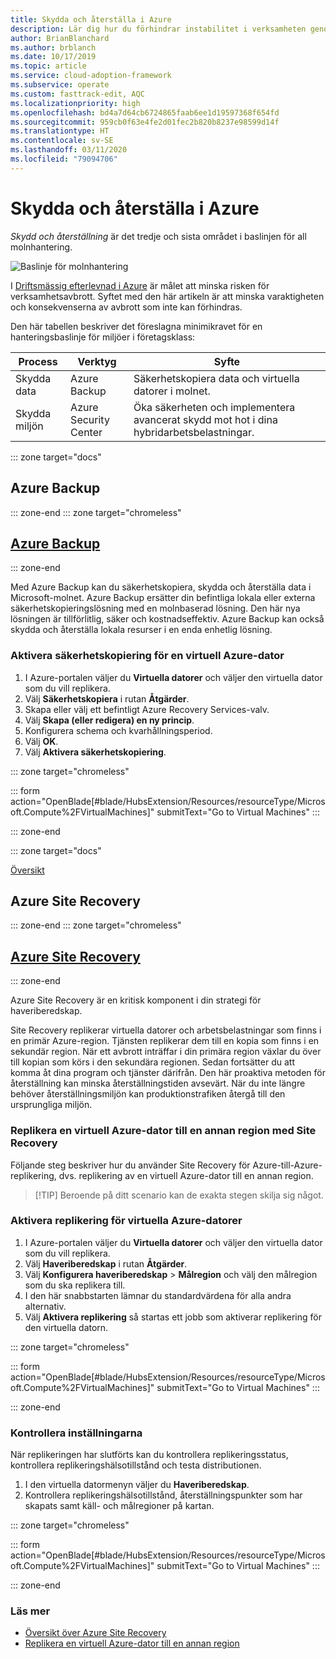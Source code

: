 ```yaml
---
title: Skydda och återställa i Azure
description: Lär dig hur du förhindrar instabilitet i verksamheten genom att snabba på återställningen och minska risken för verksamhetsavbrott.
author: BrianBlanchard
ms.author: brblanch
ms.date: 10/17/2019
ms.topic: article
ms.service: cloud-adoption-framework
ms.subservice: operate
ms.custom: fasttrack-edit, AQC
ms.localizationpriority: high
ms.openlocfilehash: bd4a7d64cb6724865faab6ee1d19597368f654fd
ms.sourcegitcommit: 959cb0f63e4fe2d01fec2b820b8237e98599d14f
ms.translationtype: HT
ms.contentlocale: sv-SE
ms.lasthandoff: 03/11/2020
ms.locfileid: "79094706"
---
```

# <a name="protect-and-recover-in-azure"></a>Skydda och återställa i Azure

_Skydd och återställning_ är det tredje och sista området i baslinjen för all molnhantering.

![Baslinje för molnhantering](../../_images/manage/management-baseline.png)

I [Driftsmässig efterlevnad i Azure](./operational-compliance.md) är målet att minska risken för verksamhetsavbrott. Syftet med den här artikeln är att minska varaktigheten och konsekvenserna av avbrott som inte kan förhindras.

Den här tabellen beskriver det föreslagna minimikravet för en hanteringsbaslinje för miljöer i företagsklass:

|Process  |Verktyg  |Syfte  |
|---------|---------|---------|
|Skydda data|Azure Backup|Säkerhetskopiera data och virtuella datorer i molnet.|
|Skydda miljön|Azure Security Center|Öka säkerheten och implementera avancerat skydd mot hot i dina hybridarbetsbelastningar.|

::: zone target="docs"

## <a name="azure-backup"></a>Azure Backup

::: zone-end
::: zone target="chromeless"

## <a name="azure-backup"></a>[Azure Backup](#tab/UpdbackupateManagement)

::: zone-end

Med Azure Backup kan du säkerhetskopiera, skydda och återställa data i Microsoft-molnet. Azure Backup ersätter din befintliga lokala eller externa säkerhetskopieringslösning med en molnbaserad lösning. Den här nya lösningen är tillförlitlig, säker och kostnadseffektiv. Azure Backup kan också skydda och återställa lokala resurser i en enda enhetlig lösning.

### <a name="enable-backup-for-an-azure-vm"></a>Aktivera säkerhetskopiering för en virtuell Azure-dator

1. I Azure-portalen väljer du **Virtuella datorer** och väljer den virtuella dator som du vill replikera.
1. Välj **Säkerhetskopiera** i rutan **Åtgärder**.
1. Skapa eller välj ett befintligt Azure Recovery Services-valv.
1. Välj **Skapa (eller redigera) en ny princip**.
1. Konfigurera schema och kvarhållningsperiod.
1. Välj **OK**.
1. Välj **Aktivera säkerhetskopiering**.

::: zone target="chromeless"

::: form action="OpenBlade[#blade/HubsExtension/Resources/resourceType/Microsoft.Compute%2FVirtualMachines]" submitText="Go to Virtual Machines" :::

::: zone-end

::: zone target="docs"

[Översikt](https://docs.microsoft.com/azure/backup/backup-introduction-to-azure-backup)

## <a name="azure-site-recovery"></a>Azure Site Recovery

::: zone-end
::: zone target="chromeless"

## <a name="azure-site-recovery"></a>[Azure Site Recovery](#tab/siterecovery)

::: zone-end

Azure Site Recovery är en kritisk komponent i din strategi för haveriberedskap.

Site Recovery replikerar virtuella datorer och arbetsbelastningar som finns i en primär Azure-region. Tjänsten replikerar dem till en kopia som finns i en sekundär region. När ett avbrott inträffar i din primära region växlar du över till kopian som körs i den sekundära regionen. Sedan fortsätter du att komma åt dina program och tjänster därifrån. Den här proaktiva metoden för återställning kan minska återställningstiden avsevärt. När du inte längre behöver återställningsmiljön kan produktionstrafiken återgå till den ursprungliga miljön.

### <a name="replicate-an-azure-vm-to-another-region-with-site-recovery"></a>Replikera en virtuell Azure-dator till en annan region med Site Recovery

Följande steg beskriver hur du använder Site Recovery för Azure-till-Azure-replikering, dvs. replikering av en virtuell Azure-dator till en annan region.
>
> [!TIP]
> Beroende på ditt scenario kan de exakta stegen skilja sig något.
>

### <a name="enable-replication-for-the-azure-vm"></a>Aktivera replikering för virtuella Azure-datorer

1. I Azure-portalen väljer du **Virtuella datorer** och väljer den virtuella dator som du vill replikera.
1. Välj **Haveriberedskap** i rutan **Åtgärder**.
1. Välj **Konfigurera haveriberedskap** > **Målregion** och välj den målregion som du ska replikera till.
1. I den här snabbstarten lämnar du standardvärdena för alla andra alternativ.
1. Välj **Aktivera replikering** så startas ett jobb som aktiverar replikering för den virtuella datorn.

::: zone target="chromeless"

::: form action="OpenBlade[#blade/HubsExtension/Resources/resourceType/Microsoft.Compute%2FVirtualMachines]" submitText="Go to Virtual Machines" :::

::: zone-end

### <a name="verify-settings"></a>Kontrollera inställningarna

När replikeringen har slutförts kan du kontrollera replikeringsstatus, kontrollera replikeringshälsotillstånd och testa distributionen.

1. I den virtuella datormenyn väljer du **Haveriberedskap**.
1. Kontrollera replikeringshälsotillstånd, återställningspunkter som har skapats samt käll- och målregioner på kartan.

::: zone target="chromeless"

::: form action="OpenBlade[#blade/HubsExtension/Resources/resourceType/Microsoft.Compute%2FVirtualMachines]" submitText="Go to Virtual Machines" :::

::: zone-end

### <a name="learn-more"></a>Läs mer

- [Översikt över Azure Site Recovery](https://docs.microsoft.com/azure/site-recovery/site-recovery-overview)
- [Replikera en virtuell Azure-dator till en annan region](https://docs.microsoft.com/azure/site-recovery/azure-to-azure-quickstart)
